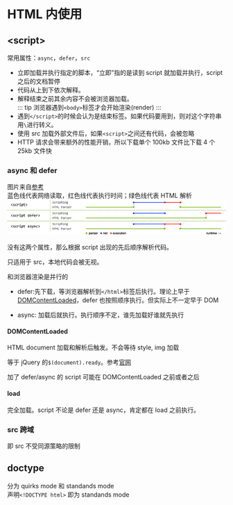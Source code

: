 # HTML 内使用

## &lt;script&gt;

常用属性：`async`，`defer`，`src`

- 立即加载并执行指定的脚本，“立即”指的是读到 script 就加载并执行，script 之后的文档暂停
- 代码从上到下依次解释。
- 解释结束之前其余内容不会被浏览器加载。  
  ::: tip
  浏览器遇到`<body>`标签才会开始渲染(render)
  :::
- 遇到`</script>`的时候会认为是结束标签。如果代码要用到，则对这个字符串用`\`进行转义。
- 使用 src 加载外部文件后，如果`<script>`之间还有代码，会被忽略
- HTTP 请求会带来额外的性能开销，所以下载单个 100kb 文件比下载 4 个 25kb 文件快

### async 和 defer

图片来自[参考](https://segmentfault.com/q/1010000000640869)  
蓝色线代表网络读取，红色线代表执行时间；绿色线代表 HTML 解析  
![async和defer](../images/244a0c3246f534e96ce88124e3978261.jpg)

没有这两个属性，那么根据 script 出现的先后顺序解析代码。

只适用于 src，本地代码会被无视。

和浏览器渲染是并行的

- defer:先下载，等浏览器解析到`</html>`标签后执行。理论上早于[DOMContentLoaded](#DOMContentLoaded)，defer 也按照顺序执行。但实际上不一定早于 DOM

- async: 加载后就执行。执行顺序不定，谁先加载好谁就先执行

#### DOMContentLoaded

HTML document 加载和解析后触发。不会等待 style, img 加载

等于 jQuery 的`$(document).ready`。参考[官网](https://api.jquery.com/ready/)

加了 defer/async 的 script 可能在 DOMContentLoaded 之前或者之后

#### load

完全加载。script 不论是 defer 还是 async，肯定都在 load 之前执行。

### src 跨域

即 src 不受同源策略的限制

## doctype

分为 quirks mode 和 standands mode  
声明`<!DOCTYPE html>` 即为 standands mode
